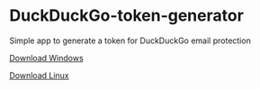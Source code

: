 # DuckDuckGo-token-generator
Simple app to generate a token for DuckDuckGo email protection

[Download Windows](https://github.com/PolicyPuma4/DuckDuckGo-token-generator/releases/latest/download/ddgtokengenerator_windows_amd64.exe)

[Download Linux](https://github.com/PolicyPuma4/DuckDuckGo-token-generator/releases/latest/download/ddgtokengenerator_linux_amd)
